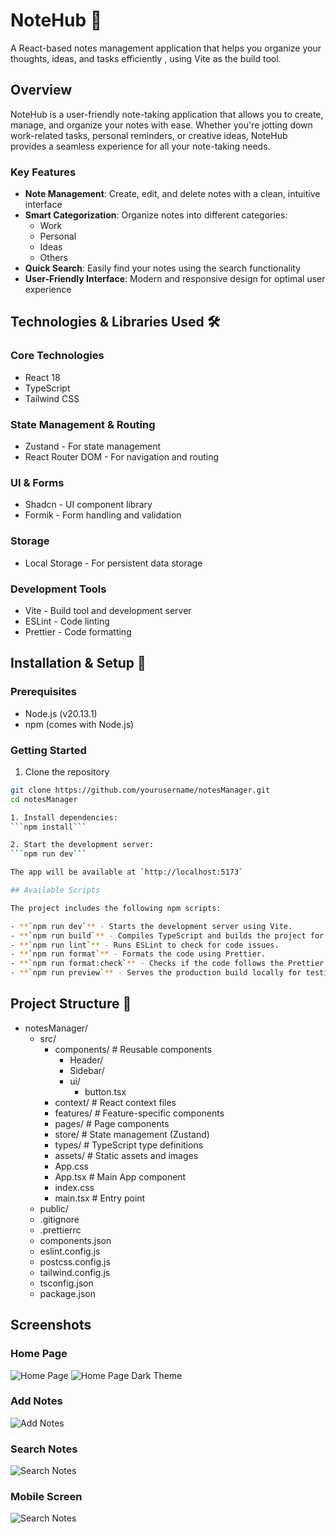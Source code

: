 # NoteHub 📝
A React-based notes management application that helps you organize your thoughts, ideas, and tasks efficiently , using Vite as the build tool.

## Overview
NoteHub is a user-friendly note-taking application that allows you to create, manage, and organize your notes with ease. Whether you're jotting down work-related tasks, personal reminders, or creative ideas, NoteHub provides a seamless experience for all your note-taking needs.

### Key Features
- **Note Management**: Create, edit, and delete notes with a clean, intuitive interface
- **Smart Categorization**: Organize notes into different categories:
  - Work
  - Personal
  - Ideas
  - Others
- **Quick Search**: Easily find your notes using the search functionality
- **User-Friendly Interface**: Modern and responsive design for optimal user experience

## Technologies & Libraries Used 🛠️
### Core Technologies
- React 18
- TypeScript
- Tailwind CSS

### State Management & Routing
- Zustand - For state management
- React Router DOM - For navigation and routing

### UI & Forms
- Shadcn - UI component library
- Formik - Form handling and validation

### Storage
- Local Storage - For persistent data storage

### Development Tools
- Vite - Build tool and development server
- ESLint - Code linting
- Prettier - Code formatting

## Installation & Setup 🚀

### Prerequisites
- Node.js (v20.13.1)
- npm (comes with Node.js)

### Getting Started

1. Clone the repository
```bash
git clone https://github.com/yourusername/notesManager.git
cd notesManager

1. Install dependencies:
```npm install```

2. Start the development server:
```npm run dev```

The app will be available at `http://localhost:5173`

## Available Scripts

The project includes the following npm scripts:

- **`npm run dev`** - Starts the development server using Vite.
- **`npm run build`** - Compiles TypeScript and builds the project for production.
- **`npm run lint`** - Runs ESLint to check for code issues.
- **`npm run format`** - Formats the code using Prettier.
- **`npm run format:check`** - Checks if the code follows the Prettier formatting rules.
- **`npm run preview`** - Serves the production build locally for testing.

```
## Project Structure 📁

- notesManager/
  - src/
    - components/      # Reusable components
      - Header/       
      - Sidebar/      
      - ui/          
        - button.tsx
    - context/        # React context files
    - features/       # Feature-specific components
    - pages/          # Page components
    - store/          # State management (Zustand)
    - types/          # TypeScript type definitions
    - assets/         # Static assets and images
    - App.css
    - App.tsx         # Main App component
    - index.css
    - main.tsx        # Entry point
  - public/          
  - .gitignore
  - .prettierrc
  - components.json
  - eslint.config.js
  - postcss.config.js
  - tailwind.config.js
  - tsconfig.json
  - package.json
  
## Screenshots

### Home Page
![Home Page](screenshots/HomeLight.png)
![Home Page Dark Theme](screenshots/HomeDark.png)

### Add Notes
![Add Notes](screenshots/AddNote.png)

### Search Notes
![Search Notes](screenshots/Search.png)

### Mobile Screen
![Search Notes](screenshots/MobileHome.png)
